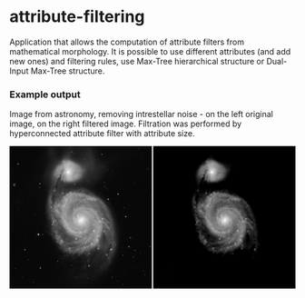 # attribute-filtering

Application that allows the computation of attribute filters from mathematical morphology. It is possible to use different attributes (and add new ones) and filtering rules, use Max-Tree hierarchical structure or Dual-Input Max-Tree structure. 

### Example output
Image from astronomy, removing intrestellar noise - on the left original image, on the right filtered image. Filtration was performed by hyperconnected attribute filter with attribute size.

![Output](https://github.com/anna-petrakova/attribute-filtering/blob/master/output.png?raw=true)
